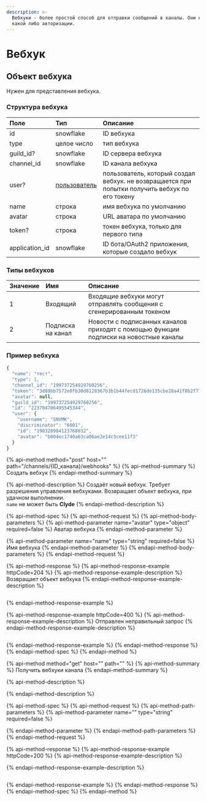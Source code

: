 ```yaml
---
description: >-
  Вебхуки - более простой способ для отправки сообщений в каналы. Они не требуют
  какой либо авторизации.
---
```


# Вебхук

## Объект вебхука <a id="webhook-object"></a>

Нужен для представления вебхука.

### Структура вебхука <a id="webhook-object-webhook-structure"></a>

| Поле | Тип | Описание |
| :--- | :--- | :--- |
| id | snowflake | ID вебхука |
| type | целое число | тип вебхука |
| guild\_id? | snowflake | ID сервера вебхука |
| channel\_id | snowflake | ID канала вебхука |
| user? | [пользователь](user.md) | пользователь, который создал вебхук. не возвращается при попытки получить вебхук по его токену |
| name | строка | имя вебхука по умолчанию |
| avatar | строка | URL аватара по умолчанию |
| token? | строка | токен вебхука, только для первого типа |
| application\_id | snowflake | ID бота/OAuth2 приложения, которые создало вебхук |

### Типы вебхуков <a id="webhook-object-webhook-types"></a>

| Значение | Имя | Описание |
| :--- | :--- | :--- |
| 1 | Входящий | Входящие вебхуки могут отправлять сообщения с сгенерированным токеном  |
| 2 | Подписка на канал | Новости с подписанных каналов приходят с помощью функции подписки на новостные каналы |

### Пример вебхука <a id="webhook-object-example-webhook"></a>

```javascript
{
  "name": "тест",
  "type": 1,
  "channel_id": "199737254929760256",
  "token": "3d89bb7572e0fb30d8128367b3b1b44fecd1726de135cbe28a41f8b2f777c372ba2939e72279b94526ff5d1bd4358d65cf11",
  "avatar": null,
  "guild_id": "199737254929760256",
  "id": "223704706495545344",
  "user": {
    "username": "SNVMK",
    "discriminator": "6001",
    "id": "190320984123768832",
    "avatar": "b004ec1740a63ca06ae2e14c5cee11f3"
  }
}
```

{% api-method method="post" host="" path="/channels/{ID\_канала}/webhooks" %}
{% api-method-summary %}
Создать вебхук
{% endapi-method-summary %}

{% api-method-description %}
Создаёт новый вебхук. Требует разрешения управления вебхуками. Возвращает объект вебхука, при удачном выполнении.  
`name` не может быть **Clyde**
{% endapi-method-description %}

{% api-method-spec %}
{% api-method-request %}
{% api-method-body-parameters %}
{% api-method-parameter name="avatar" type="object" required=false %}
Аватар вебхука
{% endapi-method-parameter %}

{% api-method-parameter name="name" type="string" required=false %}
Имя вебхука
{% endapi-method-parameter %}
{% endapi-method-body-parameters %}
{% endapi-method-request %}

{% api-method-response %}
{% api-method-response-example httpCode=204 %}
{% api-method-response-example-description %}
Возвращает объект вебхука
{% endapi-method-response-example-description %}

```

```
{% endapi-method-response-example %}

{% api-method-response-example httpCode=400 %}
{% api-method-response-example-description %}
Отправлен неправильный запрос
{% endapi-method-response-example-description %}

```

```
{% endapi-method-response-example %}
{% endapi-method-response %}
{% endapi-method-spec %}
{% endapi-method %}

{% api-method method="get" host="" path="" %}
{% api-method-summary %}
Получить вебхуки канала
{% endapi-method-summary %}

{% api-method-description %}

{% endapi-method-description %}

{% api-method-spec %}
{% api-method-request %}
{% api-method-path-parameters %}
{% api-method-parameter name="" type="string" required=false %}

{% endapi-method-parameter %}
{% endapi-method-path-parameters %}
{% endapi-method-request %}

{% api-method-response %}
{% api-method-response-example httpCode=200 %}
{% api-method-response-example-description %}

{% endapi-method-response-example-description %}

```

```
{% endapi-method-response-example %}
{% endapi-method-response %}
{% endapi-method-spec %}
{% endapi-method %}

